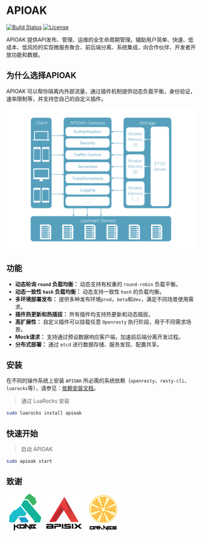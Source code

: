 # APIOAK

[![Build Status](https://travis-ci.org/apioak/apioak.svg?branch=master)](https://travis-ci.org/apioak/apioak)
[![License](https://img.shields.io/badge/License-Apache%202.0-blue.svg)](https://github.com/apioak/apioak/blob/master/LICENSE)
 
APIOAK 提供API发布、管理、运维的全生命周期管理。辅助用户简单、快速、低成本、低风险的实现微服务聚合、前后端分离、系统集成，向合作伙伴、开发者开放功能和数据。


## 为什么选择APIOAK

APIOAK 可以帮你隔离内外部流量，通过插件机制提供动态负载平衡，身份验证，速率限制等，并支持您自己的自定义插件。

![APIOAK](doc/images/APIOAK-process.jpeg)


## 功能

- **动态轮询 `round` 负载均衡：** 动态支持有权重的 `round-robin` 负载平衡。
- **动态一致性 `hash` 负载均衡：** 动态支持一致性 `hash` 的负载均衡。
- **多环境部署发布：** 提供多种发布环境`prod`，`beta`和`dev`，满足不同场景使用需求。
- **插件热更新和热插拔：** 所有插件均支持热更新和动态插拔。
- **高扩展性：** 自定义插件可以挂载任意 `Openresty` 执行阶段，用于不同需求场景。
- **Mock请求：** 支持通过预设数据响应客户端，加速前后端分离开发过程。
- **分布式部署：** 通过 `etcd` 进行数据存储、服务发现、配置共享。


## 安装

在不同的操作系统上安装 `APIOAK` 所必需的系统依赖（`openresty`、`resty-cli`、`luarocks`等），请参见：[依赖安装文档](doc/install-dependencies.md)。

> 通过 LuaRocks 安装

```bash
sudo luarocks install apioak
```


## 快速开始

> 启动 APIOAK

```bash
sudo apioak start
```


## 致谢
![Kong](doc/images/KONG-logo.jpg)
![APISIX](doc/images/APISIX-logo.jpg)
![Orange](doc/images/ORANGE-logo.jpg)
